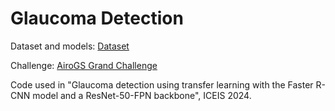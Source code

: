 # Glaucoma Detection

Dataset and models: [Dataset](https://drive.google.com/drive/folders/1B_1S1wijMYmG6nOoYVT9eSL46qUloaiC?usp=sharing/)

Challenge: [AiroGS Grand Challenge](https://airogs.grand-challenge.org/)


Code used in "Glaucoma detection using transfer learning with the Faster R-CNN model and a ResNet-50-FPN backbone", ICEIS 2024.
